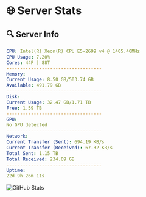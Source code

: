 # 🌐 Server Stats
## 🔍 Server Info
```yaml
CPU: Intel(R) Xeon(R) CPU E5-2699 v4 @ 1405.40MHz
CPU Usage: 7.20%
Cores: 44P | 88T
-----------------------------------
Memory:
Current Usage: 8.50 GB/503.74 GB
Available: 491.79 GB
-----------------------------------
Disk:
Current Usage: 32.47 GB/1.71 TB
Free: 1.59 TB
-----------------------------------
GPU:
No GPU detected
-----------------------------------
Network:
Current Transfer (Sent): 694.19 KB/s
Current Transfer (Received): 67.32 KB/s
Total Sent: 1.15 TB
Total Received: 234.09 GB
-----------------------------------
Uptime:
22d 9h 26m 11s
```
![GitHub Stats](https://img.shields.io/badge/Updated-2025-05-12_02:34:59-blue)